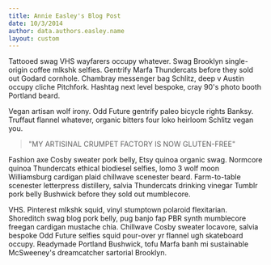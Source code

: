 ```yaml
---
title: Annie Easley's Blog Post
date: 10/3/2014
author: data.authors.easley.name
layout: custom
---
```

Tattooed swag VHS wayfarers occupy whatever. Swag Brooklyn single-origin coffee mlkshk selfies. Gentrify Marfa Thundercats before they sold out Godard cornhole. Chambray messenger bag Schlitz, deep v Austin occupy cliche Pitchfork. Hashtag next level bespoke, cray 90's photo booth Portland beard.

Vegan artisan wolf irony. Odd Future gentrify paleo bicycle rights Banksy. Truffaut flannel whatever, organic bitters four loko heirloom Schlitz vegan you.

> "MY ARTISINAL CRUMPET FACTORY IS NOW GLUTEN-FREE"

Fashion axe Cosby sweater pork belly, Etsy quinoa organic swag. Normcore quinoa Thundercats ethical biodiesel selfies, lomo 3 wolf moon Williamsburg cardigan plaid chillwave scenester beard. Farm-to-table scenester letterpress distillery, salvia Thundercats drinking vinegar Tumblr pork belly Bushwick before they sold out mumblecore.

VHS. Pinterest mlkshk squid, vinyl stumptown polaroid flexitarian. Shoreditch swag blog pork belly, pug banjo fap PBR synth mumblecore freegan cardigan mustache chia. Chillwave Cosby sweater locavore, salvia bespoke Odd Future selfies squid pour-over yr flannel ugh skateboard occupy. Readymade Portland Bushwick, tofu Marfa banh mi sustainable McSweeney's dreamcatcher sartorial Brooklyn.
